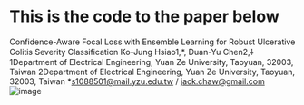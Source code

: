 # This is the code to the paper below
Confidence-Aware Focal Loss with Ensemble Learning for Robust Ulcerative Colitis Severity Classification
Ko-Jung Hsiao1,*, Duan-Yu Chen2,⸸
1Department of Electrical Engineering, Yuan Ze University, Taoyuan, 32003, Taiwan
2Department of Electrical Engineering, Yuan Ze University, Taoyuan, 32003, Taiwan
*s1088501@mail.yzu.edu.tw / jack.chaw@gmail.com 
![image](https://github.com/user-attachments/assets/850619d1-c874-4ec9-8734-a31a29d5dd2b)
